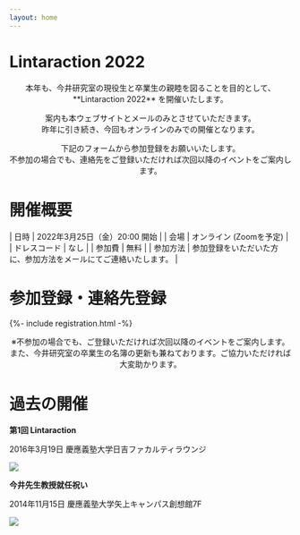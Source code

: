 ```yaml
---
layout: home
---
```


# Lintaraction 2022
<center>
本年も、今井研究室の現役生と卒業生の親睦を図ることを目的として、<br>
**Lintaraction 2022** を開催いたします。

案内も本ウェブサイトとメールのみとさせていただきます。<br>
昨年に引き続き、今回もオンラインのみでの開催となります。

下記のフォームから参加登録をお願いいたします。<br>
不参加の場合でも、連絡先をご登録いただければ次回以降のイベントをご案内します。
</center>

# 開催概要

| 日時 | 2022年3月25日（金）20:00 開始 |
| 会場 | オンライン (Zoomを予定) |
| ドレスコード | なし |
| 参加費 | 無料 |
| 参加方法 | 参加登録をいただいた方に、参加方法をメールにてご連絡いたします。 |


# 参加登録・連絡先登録

{%- include registration.html -%}

<center>
※不参加の場合でも、ご登録いただければ次回以降のイベントをご案内します。<br>
また、今井研究室の卒業生の名簿の更新も兼ねております。ご協力いただければ大変助かります。
</center>

# 過去の開催

**第1回 Lintaraction**

2016年3月19日 慶應義塾大学日吉ファカルティラウンジ

![](image/2016-03-19.jpg)

**今井先生教授就任祝い**

2014年11月15日 慶應義塾大学矢上キャンパス創想館7F

![](image/2014-11-15.jpg)
